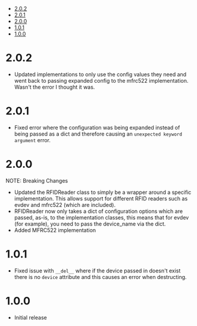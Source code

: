<!-- MDTOC maxdepth:6 firsth1:1 numbering:0 flatten:0 bullets:1 updateOnSave:1 -->

- [2.0.2](#202)   
- [2.0.1](#201)   
- [2.0.0](#200)   
- [1.0.1](#101)   
- [1.0.0](#100)   

<!-- /MDTOC -->

# 2.0.2
* Updated implementations to only use the config values they need and went back to passing expanded config to the mfrc522 implementation. Wasn't the error I thought it was.

# 2.0.1
* Fixed error where the configuration was being expanded instead of being passed as a dict and therefore causing an `unexpected keyword argument` error.

# 2.0.0
NOTE: Breaking Changes

* Updated the RFIDReader class to simply be a wrapper around a specific implementation. This allows support for different RFID readers such as evdev and mfrc522 (which are included).
* RFIDReader now only takes a dict of configuration options which are passed, as-is, to the implementation classes, this means that for evdev (for example), you need to pass the device_name via the dict.
* Added MFRC522 implementation

# 1.0.1
* Fixed issue with `__del__` where if the device passed in doesn't exist there is no `device` attribute and this causes an error when destructing.

# 1.0.0
* Initial release

